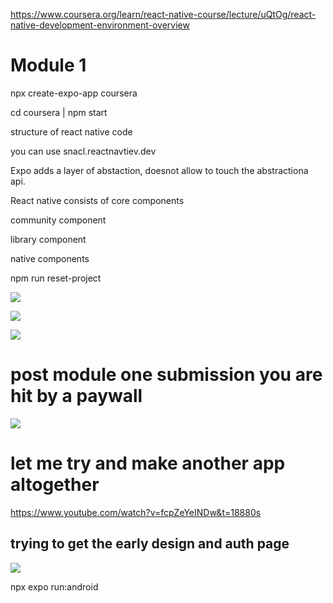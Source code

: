 https://www.coursera.org/learn/react-native-course/lecture/uQtOg/react-native-development-environment-overview


# Module 1
npx create-expo-app coursera

cd coursera | npm start

structure of react native code


you can use snacl.reactnavtiev.dev

Expo adds a layer of abstaction, doesnot allow to touch the abstractiona api.


React native consists
of core components

community component

library component

native components

npm run reset-project

![](2025-06-14-15-45-50.png)

![](2025-06-14-16-42-26.png)

![](2025-06-14-17-21-30.png)

# post module one submission you are hit by a paywall

![](2025-06-14-17-32-04.png)

# let me try and make another app altogether

https://www.youtube.com/watch?v=fcpZeYeINDw&t=18880s

## trying to get the early design and auth page

![](2025-06-15-18-15-00.png)

npx expo run:android